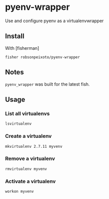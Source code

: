 # pyenv-wrapper

Use and configure pyenv as a virtualenvwrapper

## Install

With [fisherman]

```
fisher robsonpeixoto/pyenv-wrapper
```

## Notes

`pyenv_wrapper` was built for the latest fish.

## Usage

### List all virtualenvs

```fish
lsvirtualenv
```

### Create a virtualenv

```
mkvirtualenv 2.7.11 myvenv
```

### Remove a virtualenv

```
rmvirtualenv myvenv
```

### Activate a virtualenv

```
workon myvenv
```
